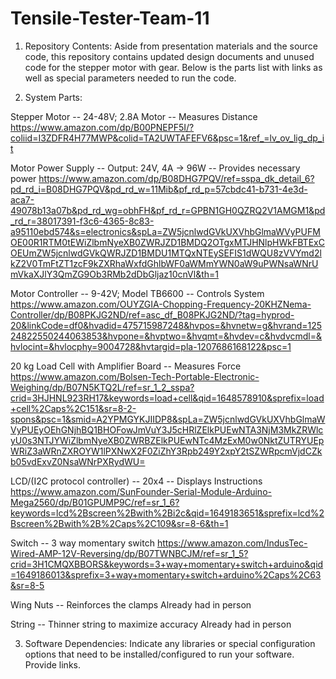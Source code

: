 # Tensile-Tester-Team-11

1. Repository Contents: Aside from presentation materials and the source code, this repository contains updated design documents and unused code for the stepper motor with gear. Below is the parts list with links as well as special parameters needed to run the code.

2. System Parts: 

Stepper Motor -- 24-48V; 2.8A Motor -- Measures Distance 
https://www.amazon.com/dp/B00PNEPF5I/?coliid=I3ZDFR4H77MWP&colid=TA2UWTAFEFV6&psc=1&ref_=lv_ov_lig_dp_it

Motor Power Supply -- Output: 24V, 4A -> 96W -- Provides necessary power
https://www.amazon.com/dp/B08DHG7PQV/ref=sspa_dk_detail_6?pd_rd_i=B08DHG7PQV&pd_rd_w=11Mib&pf_rd_p=57cbdc41-b731-4e3d-aca7-49078b13a07b&pd_rd_wg=obhFH&pf_rd_r=GPBN1GH0QZRQ2V1AMGM1&pd_rd_r=38017391-f3c6-4365-8c83-a95110ebd574&s=electronics&spLa=ZW5jcnlwdGVkUXVhbGlmaWVyPUFMOE00R1RTM0tEWiZlbmNyeXB0ZWRJZD1BMDQ2OTgxMTJHNlpHWkFBTExCOEUmZW5jcnlwdGVkQWRJZD1BMDU1MTQxNTEySEFIS1dWQU8zVVYmd2lkZ2V0TmFtZT1zcF9kZXRhaWxfdGhlbWF0aWMmYWN0aW9uPWNsaWNrUmVkaXJlY3QmZG9Ob3RMb2dDbGljaz10cnVl&th=1

Motor Controller -- 9-42V; Model TB6600 -- Controls System
https://www.amazon.com/OUYZGIA-Chopping-Frequency-20KHZNema-Controller/dp/B08PKJG2ND/ref=asc_df_B08PKJG2ND/?tag=hyprod-20&linkCode=df0&hvadid=475715987248&hvpos=&hvnetw=g&hvrand=12524822550244063853&hvpone=&hvptwo=&hvqmt=&hvdev=c&hvdvcmdl=&hvlocint=&hvlocphy=9004728&hvtargid=pla-1207686168122&psc=1

20 kg Load Cell with Amplifier Board -- Measures Force
https://www.amazon.com/Bolsen-Tech-Portable-Electronic-Weighing/dp/B07N5KTQ2L/ref=sr_1_2_sspa?crid=3HJHNL923RH17&keywords=load+cell&qid=1648578910&sprefix=load+cell%2Caps%2C151&sr=8-2-spons&psc=1&smid=A2YPMGYKJIIDP8&spLa=ZW5jcnlwdGVkUXVhbGlmaWVyPUEyOEhGNjhBQ1BHOFowJmVuY3J5cHRlZElkPUEwNTA3NjM3MkZRWlcyU0s3NTJYWiZlbmNyeXB0ZWRBZElkPUEwNTc4MzExM0w0NktZUTRYUEpWRiZ3aWRnZXROYW1lPXNwX2F0ZiZhY3Rpb249Y2xpY2tSZWRpcmVjdCZkb05vdExvZ0NsaWNrPXRydWU=

LCD/(I2C protocol controller) -- 20x4 -- Displays Instructions
https://www.amazon.com/SunFounder-Serial-Module-Arduino-Mega2560/dp/B01GPUMP9C/ref=sr_1_6?keywords=lcd%2Bscreen%2Bwith%2Bi2c&qid=1649183651&sprefix=lcd%2Bscreen%2Bwith%2B%2Caps%2C109&sr=8-6&th=1

Switch -- 3 way momentary switch 
https://www.amazon.com/IndusTec-Wired-AMP-12V-Reversing/dp/B07TWNBCJM/ref=sr_1_5?crid=3H1CMQXBBORS&keywords=3+way+momentary+switch+arduino&qid=1649186013&sprefix=3+way+momentary+switch+arduino%2Caps%2C63&sr=8-5

Wing Nuts -- Reinforces the clamps
Already had in person

String -- Thinner string to maximize accuracy
Already had in person

3. Software Dependencies: Indicate any libraries or special configuration options that need to be
installed/configured to run your software. Provide links.
